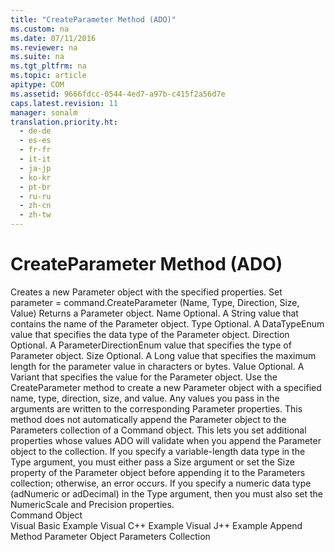 ```yaml
---
title: "CreateParameter Method (ADO)"
ms.custom: na
ms.date: 07/11/2016
ms.reviewer: na
ms.suite: na
ms.tgt_pltfrm: na
ms.topic: article
apitype: COM
ms.assetid: 9666fdcc-0544-4ed7-a97b-c415f2a56d7e
caps.latest.revision: 11
manager: sonalm
translation.priority.ht: 
  - de-de
  - es-es
  - fr-fr
  - it-it
  - ja-jp
  - ko-kr
  - pt-br
  - ru-ru
  - zh-cn
  - zh-tw
---
```

# CreateParameter Method (ADO)
<?xml version="1.0" encoding="utf-8"?>
<developerReferenceWithSyntaxDocument xmlns="http://ddue.schemas.microsoft.com/authoring/2003/5" xmlns:xlink="http://www.w3.org/1999/xlink" xmlns:xsi="http://www.w3.org/2001/XMLSchema-instance" xsi:schemaLocation="http://ddue.schemas.microsoft.com/authoring/2003/5 http://dduestorage.blob.core.windows.net/ddueschema/developer.xsd">
  <introduction>
    <para>Creates a new <legacyLink xlink:href="e010e794-7f0f-4026-8b5b-37328e437d63">Parameter</legacyLink> object with the specified properties.</para>
  </introduction>
  <syntaxSection>
    <legacySyntax>
<legacyBold>Set</legacyBold> <parameterReference>parameter</parameterReference> = <parameterReference>command</parameterReference>.<legacyBold>CreateParameter (</legacyBold><parameterReference>Name</parameterReference><legacyBold>, </legacyBold><parameterReference>Type</parameterReference><legacyBold>, </legacyBold><parameterReference>Direction</parameterReference><legacyBold>, </legacyBold><parameterReference>Size</parameterReference><legacyBold>, </legacyBold><parameterReference>Value</parameterReference><legacyBold>)</legacyBold></legacySyntax>
  </syntaxSection>
  <returnValue>
    <content>
      <para>Returns a <legacyBold>Parameter</legacyBold> object.</para>
    </content>
  </returnValue>
  <parameters>
    <content>
      <definitionTable>
        <definedTerm> <legacyItalic>Name</legacyItalic> </definedTerm>
        <definition>
          <para>Optional. A <legacyBold>String</legacyBold> value that contains the name of the <legacyBold>Parameter</legacyBold> object.</para>
        </definition>
        <definedTerm> <legacyItalic>Type</legacyItalic> </definedTerm>
        <definition>
          <para>Optional. A <legacyLink xlink:href="2c57eca6-9336-4b06-ba10-9fef5926b1d0">DataTypeEnum</legacyLink> value that specifies the data type of the <legacyBold>Parameter</legacyBold> object.</para>
        </definition>
        <definedTerm> <legacyItalic>Direction</legacyItalic> </definedTerm>
        <definition>
          <para>Optional. A <legacyLink xlink:href="c66aa6e6-d4f0-4f0f-9640-e08ae6cfdef3">ParameterDirectionEnum</legacyLink> value that specifies the type of <legacyBold>Parameter</legacyBold> object.</para>
        </definition>
        <definedTerm> <legacyItalic>Size</legacyItalic> </definedTerm>
        <definition>
          <para>Optional. A <legacyBold>Long</legacyBold> value that specifies the maximum length for the parameter value in characters or bytes.</para>
        </definition>
        <definedTerm> <legacyItalic>Value</legacyItalic> </definedTerm>
        <definition>
          <para>Optional. A <legacyBold>Variant</legacyBold> that specifies the value for the <legacyBold>Parameter</legacyBold> object.</para>
        </definition>
      </definitionTable>
    </content>
  </parameters>
  <languageReferenceRemarks>
    <content>
      <para>Use the <legacyBold>CreateParameter</legacyBold> method to create a new <legacyBold>Parameter</legacyBold> object with a specified name, type, direction, size, and value. Any values you pass in the arguments are written to the corresponding <legacyBold>Parameter</legacyBold> properties.</para>
      <para>This method does not automatically append the <legacyBold>Parameter</legacyBold> object to the <legacyBold>Parameters</legacyBold> collection of a <legacyLink xlink:href="a02c22fb-542d-465e-a629-30fd59dcbebf">Command</legacyLink> object. This lets you set additional properties whose values ADO will validate when you append the <legacyBold>Parameter</legacyBold> object to the collection.</para>
      <para>If you specify a variable-length data type in the <legacyItalic>Type</legacyItalic> argument, you must either pass a <legacyItalic>Size</legacyItalic> argument or set the <legacyLink xlink:href="e6bad449-ebdb-4dd3-886a-9e6f1e7ee5d2">Size</legacyLink> property of the <legacyBold>Parameter</legacyBold> object before appending it to the <legacyBold>Parameters</legacyBold> collection; otherwise, an error occurs.</para>
      <para>If you specify a numeric data type (<legacyBold>adNumeric</legacyBold> or <legacyBold>adDecimal</legacyBold>) in the <legacyItalic>Type</legacyItalic> argument, then you must also set the <legacyLink xlink:href="29a02992-64be-4fcd-be13-445cba205893">NumericScale</legacyLink> and <legacyLink xlink:href="1fa38e78-6b5b-414d-ba0a-3dd26b29b766">Precision</legacyLink> properties.</para>
    </content>
  </languageReferenceRemarks>
  <section>
    <title>Applies To</title>
    <content>
      <para>
        <link xlink:href="a02c22fb-542d-465e-a629-30fd59dcbebf">Command Object</link>
      </para>
    </content>
  </section>
  <relatedTopics>
<link xlink:href="46908cbd-434f-43e7-a794-ed0be0e0c0a7">Visual Basic Example</link>
<link xlink:href="b57d144c-0a34-49c8-94cf-e5981edfcca6">Visual C++ Example</link>
<link xlink:href="9673f232-fa58-4439-995a-b4066db628aa">Visual J++ Example</link>
<link xlink:href="f8a9bbed-ba9c-4698-945d-317ad22d2e92">Append Method</link>
<link xlink:href="e010e794-7f0f-4026-8b5b-37328e437d63">Parameter Object</link>
<link xlink:href="497cae10-3913-422a-9753-dcbb0a639b1b">Parameters Collection</link>
</relatedTopics>
</developerReferenceWithSyntaxDocument>